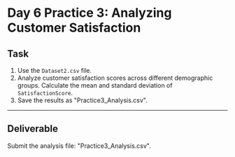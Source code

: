 # Day 6 Practice 3: Analyzing Customer Satisfaction

## Task
1. Use the `Dataset2.csv` file.
2. Analyze customer satisfaction scores across different demographic groups. Calculate the mean and standard deviation of `SatisfactionScore`.
3. Save the results as "Practice3_Analysis.csv".

---

## Deliverable
Submit the analysis file: "Practice3_Analysis.csv".